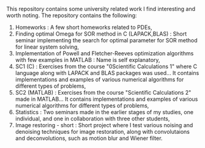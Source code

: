 This repository contains some university related work I find interesting and worth noting. The repository contains the following:

1. Homeworks : A few short homeworks related to PDEs, 
2. Finding optimal Omega for SOR method in C (LAPACK,BLAS) : Short seminar implementing the search for optimal parameter for SOR method for linear system solving, 
3. Implementation of Powell and Fletcher-Reeves optimization algorithms with few examples in MATLAB : Name is self explanatory, 
4. SC1 (C) : Exercises from the course "0Scientific Calculations 1" where C language along with LAPACK and BLAS packages was used... It contains implementations and examples of various numerical algorithms for different types of problems, 
5. SC2 (MATLAB) : Exercises from the course "Scientific Calculations 2" made in MATLAB... It contains implementations and examples of various numerical algorithms for different types of problems, 
6. Statistics : Two seminars made in the earlier stages of my studies, one individual, and one in collaboration with three other students, 
7. Image restoring - short : Short project where I test various noising and denoising techniques for image restoration, along with convolutaions and deconvolutions, such as motion blur and Wiener filter.
